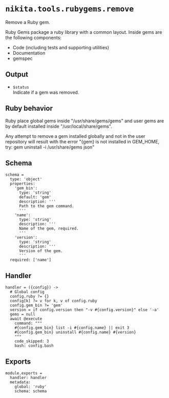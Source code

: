 
# `nikita.tools.rubygems.remove`

Remove a Ruby gem.

Ruby Gems package a ruby library with a common layout. Inside gems are the 
following components:

- Code (including tests and supporting utilities)
- Documentation
- gemspec   

## Output

* `$status`   
  Indicate if a gem was removed.

## Ruby behavior

Ruby place global gems inside "/usr/share/gems/gems" and user gems are by 
default installed inside "/usr/local/share/gems".

Any attempt to remove a gem installed globally and not in the user repository 
will result with the error "{gem} is not installed in GEM_HOME, try: gem 
uninstall -i /usr/share/gems json"

## Schema

    schema =
      type: 'object'
      properties:
        'gem_bin':
          type: 'string'
          default: 'gem'
          description: '''
          Path to the gem command.
          '''
        'name':
          type: 'string'
          description: '''
          Name of the gem, required.
          '''
        'version':
          type: 'string'
          description: '''
          Version of the gem.
          '''
      required: ['name']

## Handler

    handler = ({config}) ->
      # Global config
      config.ruby ?= {}
      config[k] ?= v for k, v of config.ruby
      config.gem_bin ?= 'gem'
      version = if config.version then "-v #{config.version}" else '-a'
      gems = null
      await @execute
        command: """
        #{config.gem_bin} list -i #{config.name} || exit 3
        #{config.gem_bin} uninstall #{config.name} #{version}
        """
        code_skipped: 3
        bash: config.bash

## Exports

    module.exports =
      handler: handler
      metadata:
        global: 'ruby'
        schema: schema
